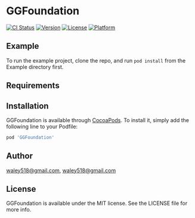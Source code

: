 # GGFoundation

[![CI Status](https://img.shields.io/travis/waley518@gmail.com/GGFoundation.svg?style=flat)](https://travis-ci.org/waley518@gmail.com/GGFoundation)
[![Version](https://img.shields.io/cocoapods/v/GGFoundation.svg?style=flat)](https://cocoapods.org/pods/GGFoundation)
[![License](https://img.shields.io/cocoapods/l/GGFoundation.svg?style=flat)](https://cocoapods.org/pods/GGFoundation)
[![Platform](https://img.shields.io/cocoapods/p/GGFoundation.svg?style=flat)](https://cocoapods.org/pods/GGFoundation)

## Example

To run the example project, clone the repo, and run `pod install` from the Example directory first.

## Requirements

## Installation

GGFoundation is available through [CocoaPods](https://cocoapods.org). To install
it, simply add the following line to your Podfile:

```ruby
pod 'GGFoundation'
```

## Author

waley518@gmail.com, waley518@gmail.com

## License

GGFoundation is available under the MIT license. See the LICENSE file for more info.
